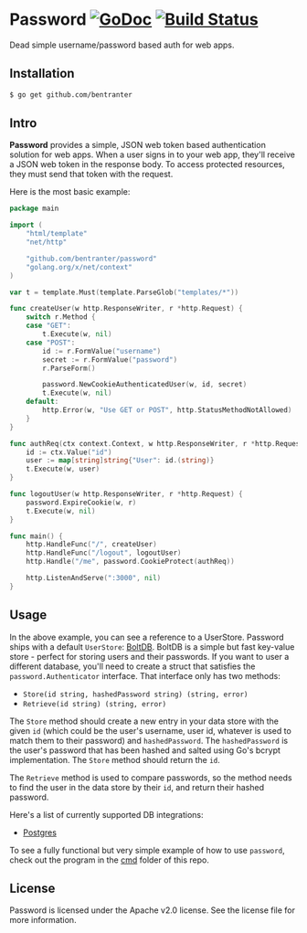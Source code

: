 Password [![GoDoc](https://godoc.org/github.com/bentranter/password?status.svg)](https://godoc.org/github.com/bentranter/password) [![Build Status](https://semaphoreci.com/api/v1/projects/4b4281c9-7095-4547-92b3-902b06b88e9d/645033/badge.svg)](https://semaphoreci.com/bentranter/password)
===

Dead simple username/password based auth for web apps.

Installation
---

```bash
$ go get github.com/bentranter
```

Intro
---

**Password** provides a simple, JSON web token based authentication solution for web apps. When a user signs in to your web app, they'll receive a JSON web token in the response body. To access protected resources, they must send that token with the request.

Here is the most basic example:

```go
package main

import (
	"html/template"
	"net/http"

	"github.com/bentranter/password"
	"golang.org/x/net/context"
)

var t = template.Must(template.ParseGlob("templates/*"))

func createUser(w http.ResponseWriter, r *http.Request) {
	switch r.Method {
	case "GET":
		t.Execute(w, nil)
	case "POST":
		id := r.FormValue("username")
		secret := r.FormValue("password")
		r.ParseForm()

		password.NewCookieAuthenticatedUser(w, id, secret)
		t.Execute(w, nil)
	default:
		http.Error(w, "Use GET or POST", http.StatusMethodNotAllowed)
	}
}

func authReq(ctx context.Context, w http.ResponseWriter, r *http.Request) {
	id := ctx.Value("id")
	user := map[string]string{"User": id.(string)}
	t.Execute(w, user)
}

func logoutUser(w http.ResponseWriter, r *http.Request) {
	password.ExpireCookie(w, r)
	t.Execute(w, nil)
}

func main() {
	http.HandleFunc("/", createUser)
	http.HandleFunc("/logout", logoutUser)
	http.Handle("/me", password.CookieProtect(authReq))

	http.ListenAndServe(":3000", nil)
}
```

Usage
---

In the above example, you can see a reference to a UserStore. Password ships with a default `UserStore`: [BoltDB](https://github.com/boltdb/bolt). BoltDB is a simple but fast key-value store - perfect for storing users and their passwords. If you want to user a different database, you'll need to create a struct that satisfies the `password.Authenticator` interface. That interface only has two methods:
- `Store(id string, hashedPassword string) (string, error)`
- `Retrieve(id string) (string, error)`

The `Store` method should create a new entry in your data store with the given `id` (which could be the user's username, user id, whatever is used to match them to their password) and `hashedPassword`. The `hashedPassword` is the user's password that has been hashed and salted using Go's bcrypt implementation. The `Store` method should return the `id`.

The `Retrieve` method is used to compare passwords, so the method needs to find the user in the data store by their `id`, and return their hashed password.

Here's a list of currently supported DB integrations:

- [Postgres](https://github.com/bentranter/postgres-password-client)

To see a fully functional but very simple example of how to use `password`, check out the program in the [cmd](https://github.com/bentranter/password/tree/master/cmd) folder of this repo.

License
---

Password is licensed under the Apache v2.0 license. See the license file for more information.
